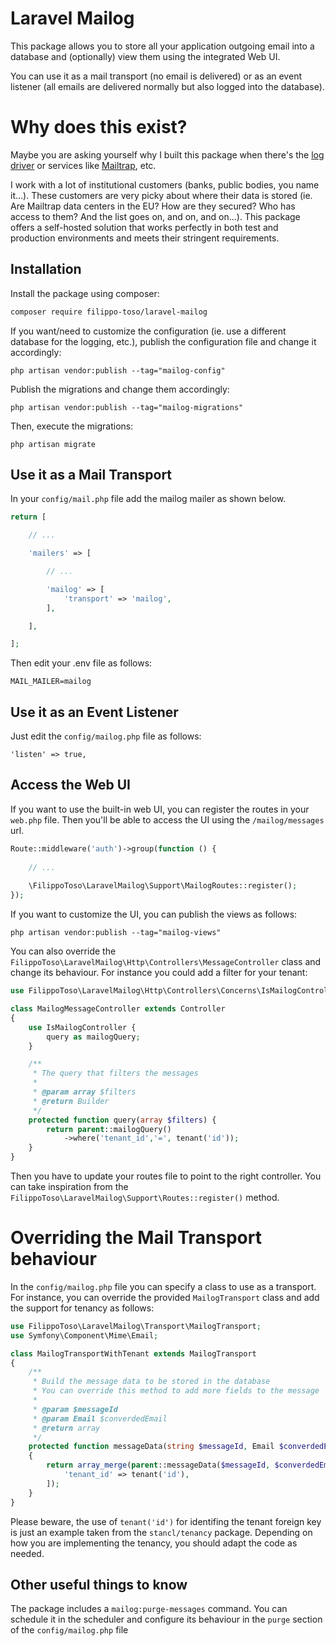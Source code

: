 # Laravel Mailog

This package allows you to store all your application outgoing email into a database and (optionally) view them using the integrated Web UI.

You can use it as a mail transport (no email is delivered) or as an event listener (all emails are delivered normally but also logged into the database).

# Why does this exist?

Maybe you are asking yourself why I built this package when there's the [log driver](https://laravel.com/docs/12.x/mail#log-driver) or services like [Mailtrap](https://mailtrap.io/), etc.

I work with a lot of institutional customers (banks, public bodies, you name it...). 
These customers are very picky about where their data is stored (ie. Are Mailtrap data centers in the EU? How are they secured? Who has access to them? And the list goes on, and on, and on...). 
This package offers a self-hosted solution that works perfectly in both test and production environments and meets their stringent requirements.

## Installation

Install the package using composer:

``` bash
composer require filippo-toso/laravel-mailog
```

If you want/need to customize the configuration (ie. use a different database for the logging, etc.), publish the configuration file and change it accordingly:

```
php artisan vendor:publish --tag="mailog-config"
```

Publish the migrations and change them accordingly:

```
php artisan vendor:publish --tag="mailog-migrations"
```

Then, execute the migrations:

```
php artisan migrate
```

## Use it as a Mail Transport

In your `config/mail.php` file add the mailog mailer as shown below.

```php
return [

    // ...

    'mailers' => [

        // ...

        'mailog' => [
            'transport' => 'mailog',
        ],

    ],

];
```

Then edit your .env file as follows:

```
MAIL_MAILER=mailog
```

## Use it as an Event Listener

Just edit the `config/mailog.php` file as follows:

```
'listen' => true,
```

## Access the Web UI

If you want to use the built-in web UI, you can register the routes in your `web.php` file.
Then you'll be able to access the UI using the `/mailog/messages` url.

```php
Route::middleware('auth')->group(function () {
    
    // ...
    
    \FilippoToso\LaravelMailog\Support\MailogRoutes::register();
});
```

If you want to customize the UI, you can publish the views as follows: 

```
php artisan vendor:publish --tag="mailog-views"
```

You can also override the `FilippoToso\LaravelMailog\Http\Controllers\MessageController` class and change its behaviour. For instance you could add a filter for your tenant:

```php
use FilippoToso\LaravelMailog\Http\Controllers\Concerns\IsMailogController;

class MailogMessageController extends Controller
{
    use IsMailogController {
        query as mailogQuery;
    }

    /**
     * The query that filters the messages
     *
     * @param array $filters
     * @return Builder
     */
    protected function query(array $filters) {
        return parent::mailogQuery()
            ->where('tenant_id','=', tenant('id'));
    }
}
```

Then you have to update your routes file to point to the right controller. 
You can take inspiration from the `FilippoToso\LaravelMailog\Support\Routes::register()` method.

# Overriding the Mail Transport behaviour

In the `config/mailog.php` file you can specify a class to use as a transport. For instance, you can override the provided `MailogTransport` class and add the support for tenancy as follows:

```php
use FilippoToso\LaravelMailog\Transport\MailogTransport;
use Symfony\Component\Mime\Email;

class MailogTransportWithTenant extends MailogTransport 
{
    /**
     * Build the message data to be stored in the database
     * You can override this method to add more fields to the message
     *
     * @param $messageId
     * @param Email $converdedEmail
     * @return array
     */
    protected function messageData(string $messageId, Email $converdedEmail)
    {
        return array_merge(parent::messageData($messageId, $converdedEmail),[
            'tenant_id' => tenant('id'),
        ]);
    }
}
```

Please beware, the use of `tenant('id')` for identifing the tenant foreign key is just an example taken from the `stancl/tenancy` package. Depending on how you are implementing the tenancy, you should adapt the code as needed.

## Other useful things to know

The package includes a `mailog:purge-messages` command. You can schedule it in the scheduler and configure its behaviour in the `purge` section of the `config/mailog.php` file